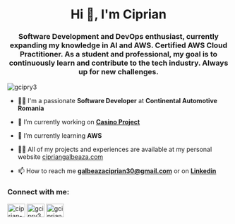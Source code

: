 <h1 align="center">Hi 👋, I'm Ciprian</h1>
<h3 align="center">Software Development and DevOps enthusiast, currently expanding my knowledge in AI and AWS. Certified AWS Cloud Practitioner. As a student and professional, my goal is to continuously learn and contribute to the tech industry. Always up for new challenges.</h3>

<p align="left"> <img src="https://komarev.com/ghpvc/?username=gcipry3&label=Profile%20views&color=0e75b6&style=flat"
        alt="gcipry3" /> </p>
 
- 🧑‍💼 I'm a passionate **Software Developer** at **Continental Automotive Romania**

- 🔭 I’m currently working on **[Casino Project](https://github.com/GCipry3/Casino)**

- 🌱 I’m currently learning **AWS**

- 👨‍💻 All of my projects and experiences are available at my personal website [cipriangalbeaza.com](https://cipriangalbeaza.com/)

- 📫 How to reach me **galbeazaciprian30@gmail.com** or on **[Linkedin](https://www.linkedin.com/in/ciprian-galbeaza-860316219)**

<h3 align="left">Connect with me:</h3>
<p align="left">
    <a href="https://linkedin.com/in/ciprian-galbeaza-860316219" target="blank"><img align="center"
            src="https://raw.githubusercontent.com/rahuldkjain/github-profile-readme-generator/master/src/images/icons/Social/linked-in-alt.svg"
            alt="ciprian-galbeaza-860316219" height="30" width="40" /></a>
    <a href="https://fb.com/gcipry3" target="blank"><img align="center"
            src="https://raw.githubusercontent.com/rahuldkjain/github-profile-readme-generator/master/src/images/icons/Social/facebook.svg"
            alt="gcipry3" height="30" width="40" /></a>
    <a href="https://instagram.com/gciprian.30" target="blank"><img align="center"
            src="https://raw.githubusercontent.com/rahuldkjain/github-profile-readme-generator/master/src/images/icons/Social/instagram.svg"
            alt="gciprian.30" height="30" width="40" /></a>
</p>

<!-- <p>&nbsp;<img align="center" src="https://github-readme-stats.vercel.app/api?username=gcipry3&show_icons=true&locale=en"
        alt="gcipry3" /></p> -->
